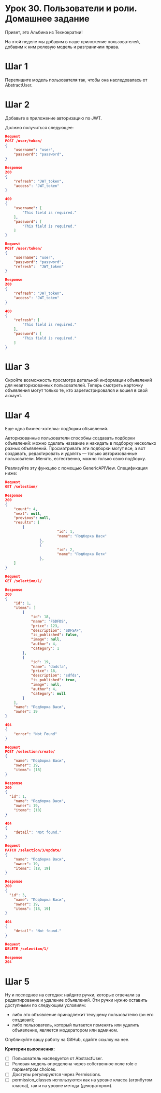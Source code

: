 # Урок 30. Пользователи и роли. Домашнее задание


Привет, это Альбина из Технократии!

На этой неделе мы добавим в наше приложение пользователей, добавим к ним ролевую модель и разграничим права. 

# Шаг 1

Перепишите модель пользователя так, чтобы она наследовалась от AbstraсtUser.

# Шаг 2

Добавьте в приложение авторизацию по JWT.

Должно получиться следующее:

```json
Request
POST /user/token/
{
	"username": "user",
	"password": "password",
}

Response
200
{
    "refresh": "JWT_token",
    "access": "JWT_token"
}

400 
{
    "username": [
        "This field is required."
    ],
    "password": [
        "This field is required."
    ]
}

Request
POST /user/token/
{
	"username": "user",
	"password": "password",
	"refresh":  "JWT_token"
}

Response
200
{
    "refresh": "JWT_token",
    "access": "JWT_token"
}

400 
{
    "refresh": [
        "This field is required."
    ],
    "password": [
        "This field is required."
    ]
}
```

# Шаг 3

Скройте возможность просмотра детальной информации объявлений для неавторизованных пользователей. Теперь смотреть карточку объявления могут только те, кто зарегистрировался и вошел в свой аккаунт.  

# Шаг 4

Еще одна бизнес-хотелка: подборки объявлений. 

Авторизованные пользователи способны создавать подборки объявлений: можно сделать название и накидать в подборку несколько разных объявлений. Просматривать эти подборки могут все, а вот создавать, редактировать и удалять — только авторизованные пользователи. Менять, естественно, можно только свою подборку.

Реализуйте эту функцию с помощью GenericAPIView. Спецификация ниже: 

```json
Request
GET /selection/

Response
200
{
    "count": 4,
    "next": null,
    "previous": null,
    "results": [
        {
						"id": 1,
						"name": "Подборка Васи"
				},
				{
						"id": 2,
						"name": "Подборка Пети"
				},
    ]
}
```

```json
Request
GET /selection/1/

Response
200
{
    "id": 1,
    "items": [
        {
            "id": 18,
            "name": "FSDFDS",
            "price": 123,
            "description": "SDFSAF",
            "is_published": false,
            "image": null,
            "author": 4,
            "category": 1
        },
        {
            "id": 19,
            "name": "dadsfa",
            "price": 18,
            "description": "sdfds",
            "is_published": true,
            "image": null,
            "author": 4,
            "category": null
        }
    ],
    "name": "Подборка Васи",
    "owner": 19
}

404
{
	"error": "Not Found"
}

```

```json
Request
POST /selection/create/
{
	"name": "Подборка Васи",
	"owner": 19,
	"items": [18]
}

Response
200
{
  "id": 1,
	"name": "Подборка Васи",
	"owner": 19,
	"items": [18]
}

404 
{
    "detail": "Not found."
}

```

```json
Request
PATCH /selection/3/update/
{
	"name": "Подборка Васи",
	"owner": 19,
	"items": [18, 19]
}

Response
200
{
  "id": 3,
	"name": "Подборка Васи",
	"owner": 19,
	"items": [18, 19]
}

404
{
    "detail": "Not found."
}
```

```json
Request
DELETE /selection/1/

Response
204
```

# Шаг 5

Ну и последнее на сегодня: найдите ручки, которые отвечали за редактирование и удаление объявлений. Эти ручки нужно оставить доступными по следующим условиям: 

- либо это объявление принадлежит текущему пользователю (он его создавал);
- либо пользователь, который пытается поменять или удалить объявление, является модератором или админом.

Опубликуйте вашу работу на GitHub, сдайте ссылку на нее.

**Критерии выполнения:**

- [ ]  Пользователь наследуется от AbstractUser.
- [ ]  Ролевая модель определена через собственное поле role с параметром choices.
- [ ]  Доступы регулируются через Permissions.
- [ ]  permission_classes используются как на уровне класса (атрибутом класса), так и на уровне метода (декоратором).